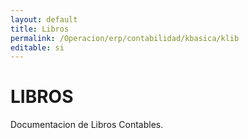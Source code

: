 ```yaml
---
layout: default
title: Libros
permalink: /Operacion/erp/contabilidad/kbasica/klib
editable: si
---
```


# LIBROS
Documentacion de Libros Contables.

